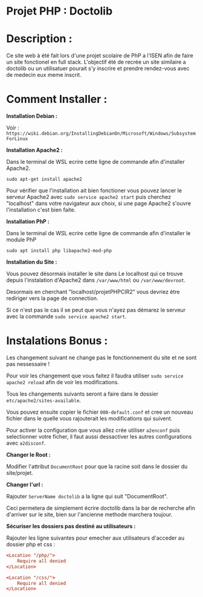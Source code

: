 # **Projet PHP :** Doctolib

# **Description :**

Ce site web à été fait lors d'une projet scolaire de PhP a l'ISEN afin de faire un site fonctionel en full stack.
L'objectif été de recrée un site similaire a doctolib ou un utilisatuer pourait s'y inscrire et prendre rendez-vous avec de medecin eux meme inscrit.

 # **Comment Installer :**

**Installation Debian :**

Voir : `https://wiki.debian.org/InstallingDebianOn/Microsoft/Windows/SubsystemForLinux`

**Installation Apache2 :**

Dans le terminal de WSL ecrire cette ligne de commande afin d'installer Apache2.

`sudo apt-get install apache2`

Pour vérifier que l'installation ait bien fonctioner vous pouvez lancer le serveur Apache2 avec `sudo service apache2 start` puis cherchez "localhost" dans votre navigateur aux choix, si une page Apache2 s'ouvre l'installation c'est bien faite.

**Installation PhP :**

Dans le terminal de WSL ecrire cette ligne de commande afin d'installer le module PhP

`sudo apt install php libapache2-mod-php`

**Installation du Site :**

Vous pouvez désormais installer le site dans Le localhost qui ce trouve depuis l'instalation d'Apache2 dans `/var/www/html` ou `/var/www/devroot`.

Desormais en cherchant "localhost/projetPHPCIR2" vous devriez étre rediriger vers la page de connection.

Si ce n'est pas le cas il se peut que vous n'ayez pas démarez le serveur avec la commande `sudo service apache2 start`.

# **Instalations Bonus :**

Les changement suivant ne change pas le fonctionnement du site et ne sont pas nessessaire !

Pour voir les changement que vous faitez il faudra utiliser `sudo service apache2 reload` afin de voir les modifications.

Tous les changements suivants seront a faire dans le dossier `etc/apache2/sites-available`.

Vous pouvez ensuite copier le fichier `000-default.conf` et cree un nouveau fichier dans le quelle vous rajouterait les modifications qui suivent.

Pour activer la configuration que vous allez crée utiliser `a2enconf` puis selectionner votre ficher, il faut aussi dessactiver les autres configurations avec `a2disconf`.

**Changer le Root :**

Modifier l'attribut `DocumentRoot` pour que la racine soit dans le dossier du site/projet.

**Changer l'url :**

Rajouter `ServerName doctolib` a la ligne qui suit "DocumentRoot".

Ceci permetera de simplement écrire doctolib dans la bar de recherche afin d'arriver sur le site, bien sur l'ancienne methode marchera toujour.

**Sécuriser les dossiers pas destiné au utilisateurs :**

Rajouter les ligne suivantes pour emecher aux utilisateurs d'acceder au dossier php et css :

```conf
<Location "/php/">
    Require all denied 
</Location>

<Location "/css/">
    Require all denied   
</Location>
```
